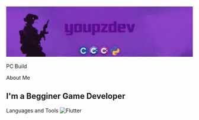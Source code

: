 [![Header](https://github.com/youpzz/youpzz/blob/main/assets/logo.png)](https://t.me/youpzz)


PC Build

About Me

## I'm a Begginer Game Developer

Languages and Tools
![Flutter](https://img.shields.io/badge/C++-blue)